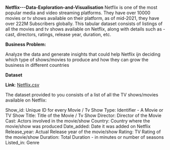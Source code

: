 **Netflix---Data-Exploration-and-Visualisation**
Netflix is one of the most popular media and video streaming platforms. They have over 10000 movies or tv shows available on their platform, as of mid-2021, they have over 222M Subscribers globally. This tabular dataset consists of listings of all the movies and tv shows available on Netflix, along with details such as - cast, directors, ratings, release year, duration, etc.

**Business Problem:**

Analyze the data and generate insights that could help Netflix ijn deciding which type of shows/movies to produce and how they can grow the business in different countries

**Dataset**

**Link**: [Netflix.csv](https://d2beiqkhq929f0.cloudfront.net/public_assets/assets/000/000/940/original/netflix.csv)

The dataset provided to you consists of a list of all the TV shows/movies available on Netflix:

  Show_id: Unique ID for every Movie / Tv Show
  Type: Identifier - A Movie or TV Show
  Title: Title of the Movie / Tv Show
  Director: Director of the Movie
  Cast: Actors involved in the movie/show
  Country: Country where the movie/show was produced
  Date_added: Date it was added on Netflix
  Release_year: Actual Release year of the movie/show
  Rating: TV Rating of the movie/show
  Duration: Total Duration - in minutes or number of seasons
  Listed_in: Genre
